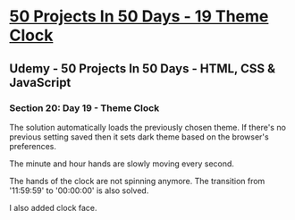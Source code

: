 # [50 Projects In 50 Days - 19 Theme Clock](https://arpadgbondor.github.io/50_Projects_In_50_Days-19_Theme_Clock/)

## Udemy - 50 Projects In 50 Days - HTML, CSS & JavaScript
### Section 20: Day 19 - Theme Clock

The solution automatically loads the previously chosen theme. If there's no previous setting saved then it sets dark theme based on the browser's preferences.

The minute and hour hands are slowly moving every second.

The hands of the clock are not spinning anymore. The transition from '11:59:59' to '00:00:00' is also solved.

I also added clock face.
